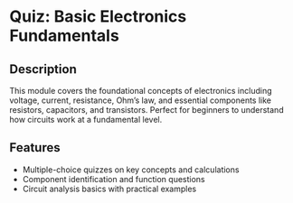 # Quiz: Basic Electronics Fundamentals

## Description
This module covers the foundational concepts of electronics including voltage, current, resistance, Ohm’s law, and essential components like resistors, capacitors, and transistors. Perfect for beginners to understand how circuits work at a fundamental level.

## Features
- Multiple-choice quizzes on key concepts and calculations
- Component identification and function questions
- Circuit analysis basics with practical examples
